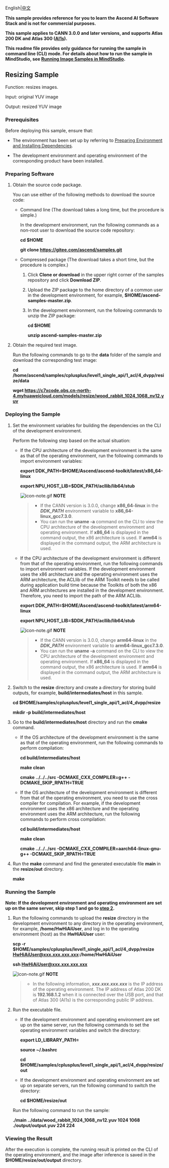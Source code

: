 English|[中文](README_CN.md)

**This sample provides reference for you to learn the Ascend AI Software Stack and is not for commercial purposes.**

**This sample applies to CANN 3.0.0 and later versions, and supports Atlas 200 DK and Atlas 300 ([AI1s](https://support.huaweicloud.com/productdesc-ecs/ecs_01_0047.html#ecs_01_0047__section78423209366)).**

**This readme file provides only guidance for running the sample in command line (CLI) mode. For details about how to run the sample in MindStudio, see [Running Image Samples in MindStudio](https://gitee.com/ascend/samples/wikis/Mindstudio%E8%BF%90%E8%A1%8C%E5%9B%BE%E7%89%87%E6%A0%B7%E4%BE%8B?sort_id=3164874).**

## Resizing Sample

Function: resizes images.

Input: original YUV image

Output: resized YUV image


### Prerequisites

Before deploying this sample, ensure that:

- The environment has been set up by referring to [Preparing Environment and Installing Dependencies](../../../environment).

- The development environment and operating environment of the corresponding product have been installed.

### Preparing Software

1. Obtain the source code package.

   You can use either of the following methods to download the source code:

    - Command line (The download takes a long time, but the procedure is simple.)

        In the development environment, run the following commands as a non-root user to download the source code repository:

       **cd $HOME**

       **git clone https://gitee.com/ascend/samples.git**

    - Compressed package (The download takes a short time, but the procedure is complex.)

        1. Click **Clone or download** in the upper right corner of the samples repository and click **Download ZIP**.

        2. Upload the ZIP package to the home directory of a common user in the development environment, for example, **$HOME/ascend-samples-master.zip**.

        3. In the development environment, run the following commands to unzip the ZIP package:

            **cd $HOME**

            **unzip ascend-samples-master.zip**

2. Obtain the required test image.

    Run the following commands to go to the **data** folder of the sample and download the corresponding test image:

    **cd /home/ascend/samples/cplusplus/level1_single_api/1_acl/4_dvpp/resize/data**

    **wget https://c7xcode.obs.cn-north-4.myhuaweicloud.com/models/resize/wood_rabbit_1024_1068_nv12.yuv**


### Deploying the Sample

1. Set the environment variables for building the dependencies on the CLI of the development environment.

   Perform the following step based on the actual situation:

   - If the CPU architecture of the development environment is the same as that of the operating environment, run the following commands to import environment variables:

     **export DDK_PATH=$HOME/Ascend/ascend-toolkit/latest/x86_64-linux**

     **export NPU_HOST_LIB=$DDK_PATH/acllib/lib64/stub**

     ![](https://images.gitee.com/uploads/images/2020/1106/160652_6146f6a4_5395865.gif "icon-note.gif") **NOTE**  
        > - If the CANN version is 3.0.0, change **x86_64-linux** in the ***DDK_PATH*** environment variable to **x86_64-linux_gcc7.3.0**.
        > - You can run the **uname -a** command on the CLI to view the CPU architecture of the development environment and operating environment. If **x86_64** is displayed in the command output, the x86 architecture is used. If **arm64** is displayed in the command output, the ARM architecture is used.

   - If the CPU architecture of the development environment is different from that of the operating environment, run the following commands to import environment variables. If the development environment uses the x86 architecture and the operating environment uses the ARM architecture, the ACLlib of the ARM Toolkit needs to be called during application build time because the Toolkits of both the x86 and ARM architectures are installed in the development environment. Therefore, you need to import the path of the ARM ACLlib.

     **export DDK_PATH=$HOME/Ascend/ascend-toolkit/latest/arm64-linux**

     **export NPU_HOST_LIB=$DDK_PATH/acllib/lib64/stub**

     ![](https://images.gitee.com/uploads/images/2020/1106/160652_6146f6a4_5395865.gif "icon-note.gif") **NOTE**  
        > - If the CANN version is 3.0.0, change **arm64-linux** in the ***DDK_PATH*** environment variable to **arm64-linux_gcc7.3.0**.
        > - You can run the **uname -a** command on the CLI to view the CPU architecture of the development environment and operating environment. If **x86_64** is displayed in the command output, the x86 architecture is used. If **arm64** is displayed in the command output, the ARM architecture is used.

2. Switch to the **resize** directory and create a directory for storing build outputs, for example, **build/intermediates/host** in this sample.

    **cd $HOME/samples/cplusplus/level1_single_api/1_acl/4_dvpp/resize**

    **mkdir -p build/intermediates/host**

3. Go to the **build/intermediates/host** directory and run the **cmake** command.

    - If the OS architecture of the development environment is the same as that of the operating environment, run the following commands to perform compilation:

      **cd build/intermediates/host**   

      **make clean**

      **cmake \.\./\.\./\.\./src -DCMAKE_CXX_COMPILER=g++ -DCMAKE_SKIP_RPATH=TRUE**

    - If the OS architecture of the development environment is different from that of the operating environment, you need to use the cross compiler for compilation. For example, if the development environment uses the x86 architecture and the operating environment uses the ARM architecture, run the following commands to perform cross compilation:

      **cd build/intermediates/host**

      **make clean**

      **cmake \.\./\.\./\.\./src -DCMAKE_CXX_COMPILER=aarch64-linux-gnu-g++ -DCMAKE_SKIP_RPATH=TRUE**

4. Run the **make** command and find the generated executable file **main** in the **resize/out** directory.

    **make**

### Running the Sample

**Note: If the development environment and operating environment are set up on the same server, skip step 1 and go to [step 2](#step_2).**   

1. Run the following commands to upload the **resize** directory in the development environment to any directory in the operating environment, for example, **/home/HwHiAiUser**, and log in to the operating environment (host) as the **HwHiAiUser** user:

    **scp -r $HOME/samples/cplusplus/level1_single_api/1_acl/4_dvpp/resize HwHiAiUser@xxx.xxx.xxx.xxx:/home/HwHiAiUser**

    **ssh HwHiAiUser@xxx.xxx.xxx.xxx**    

    ![](https://images.gitee.com/uploads/images/2020/1106/160652_6146f6a4_5395865.gif "icon-note.gif") **NOTE**  
    > - In the following information, ***xxx.xxx.xxx.xxx*** is the IP address of the operating environment. The IP address of Atlas 200 DK is **192.168.1.2** when it is connected over the USB port, and that of Atlas 300 (AI1s) is the corresponding public IP address.

2. <a name="step_2"></a>Run the executable file.

    - If the development environment and operating environment are set up on the same server, run the following commands to set the operating environment variables and switch the directory:

      **export LD_LIBRARY_PATH=**

      **source ~/.bashrc**

      **cd $HOME/samples/cplusplus/level1_single_api/1_acl/4_dvpp/resize/out**

    - If the development environment and operating environment are set up on separate servers, run the following command to switch the directory:

      **cd $HOME/resize/out**

    Run the following command to run the sample:

    **./main ../data/wood_rabbit_1024_1068_nv12.yuv 1024 1068 ./output/output.yuv 224 224**

### Viewing the Result

After the execution is complete, the running result is printed on the CLI of the operating environment, and the image after inference is saved in the **$HOME/resize/out/output** directory.
